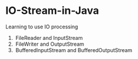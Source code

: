 # IO-Stream-in-Java
Learning to use IO processing
1)  FileReader and InputStream 
2)  FileWriter and OutputStream 
3)  BufferedInputStream and BufferedOutputStream
